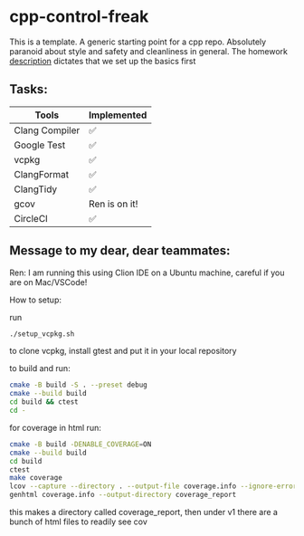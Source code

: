 # cpp-control-freak
This is a template. A generic starting point for a cpp repo. Absolutely paranoid about style and safety and cleanliness in general.
The homework [description](https://docs.google.com/document/d/1vFZkZ5bA1FIVR2LqerlN2Zq71Uu84auAXmgszdNiBTU/edit?tab=t.0#heading=h.ovxdy8vfqydg)
dictates that we set up the basics first
## Tasks:
| Tools          | Implemented       |
|----------------|-------------------|
| Clang Compiler | :white_check_mark: |
| Google Test    | :white_check_mark:|
| vcpkg          | :white_check_mark: |
| ClangFormat    | :white_check_mark: |
| ClangTidy      | :white_check_mark: |
| gcov           | Ren is on it!     |
| CircleCI       | :white_check_mark: |

## Message to my dear, dear teammates:
 Ren: I am running this using Clion IDE on a Ubuntu machine, careful if you are on Mac/VSCode!

 How to setup:

 run 
```bash
./setup_vcpkg.sh
```
to clone vcpkg, install gtest and put it in your local repository

to build and run:
```bash
cmake -B build -S . --preset debug
cmake --build build
cd build && ctest
cd -
```

for coverage in html run:
```bash
cmake -B build -DENABLE_COVERAGE=ON
cmake --build build
cd build
ctest
make coverage
lcov --capture --directory . --output-file coverage.info --ignore-errors inconsistent
genhtml coverage.info --output-directory coverage_report
```
this makes a directory called coverage_report, then under v1 there are a bunch of html files to readily see cov